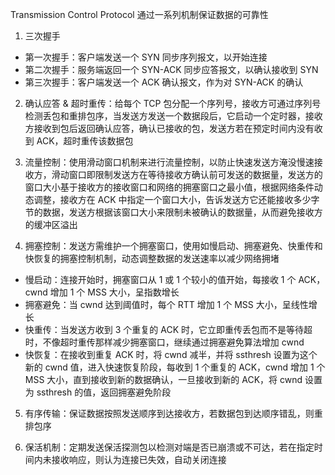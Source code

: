 Transmission Control Protocol 通过一系列机制保证数据的可靠性

1. 三次握手

- 第一次握手：客户端发送一个 SYN 同步序列报文，以开始连接
- 第二次握手：服务端返回一个 SYN-ACK 同步应答报文，以确认接收到 SYN
- 第三次握手：客户端发送一个 ACK 确认报文，作为对 SYN-ACK 的确认

2. 确认应答 & 超时重传：给每个 TCP 包分配一个序列号，接收方可通过序列号检测丢包和重排包序，当发送方发送一个数据段后，它启动一个定时器，接收方接收到包后返回确认应答，确认已接收的包，发送方若在预定时间内没有收到 ACK，超时重传该数据包

3. 流量控制：使用滑动窗口机制来进行流量控制，以防止快速发送方淹没慢速接收方，滑动窗口即限制发送方在等待接收方确认前可发送的数据量，发送方的窗口大小基于接收方的接收窗口和网络的拥塞窗口之最小值，根据网络条件动态调整，接收方在 ACK 中指定一个窗口大小，告诉发送方它还能接收多少字节的数据，发送方根据该窗口大小来限制未被确认的数据量，从而避免接收方的缓冲区溢出

4. 拥塞控制：发送方需维护一个拥塞窗口，使用如慢启动、拥塞避免、快重传和快恢复的拥塞控制机制，动态调整数据的发送速率以减少网络拥堵

- 慢启动：连接开始时，拥塞窗口从 1 或 1 个较小的值开始，每接收 1 个 ACK，cwnd 增加 1 个 MSS 大小，呈指数增长
- 拥塞避免：当 cwnd 达到阈值时，每个 RTT 增加 1 个 MSS 大小，呈线性增长
- 快重传：当发送方收到 3 个重复的 ACK 时，它立即重传丢包而不是等待超时，不像超时重传那样减少拥塞窗口，继续通过拥塞避免算法增加 cwnd
- 快恢复：在接收到重复 ACK 时，将 cwnd 减半，并将 ssthresh 设置为这个新的 cwnd 值，进入快速恢复阶段，每收到 1 个重复的 ACK，cwnd 增加 1 个 MSS 大小，直到接收到新的数据确认，一旦接收到新的 ACK，将 cwnd 设置为 ssthresh 的值，返回拥塞避免阶段

5. 有序传输：保证数据按照发送顺序到达接收方，若数据包到达顺序错乱，则重排包序

6. 保活机制：定期发送保活探测包以检测对端是否已崩溃或不可达，若在指定时间内未接收响应，则认为连接已失效，自动关闭连接
